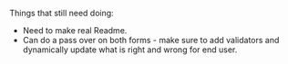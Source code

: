 Things that still need doing:

- Need to make real Readme.
- Can do a pass over on both forms - make sure to add validators and dynamically update what is right and wrong for end user.
